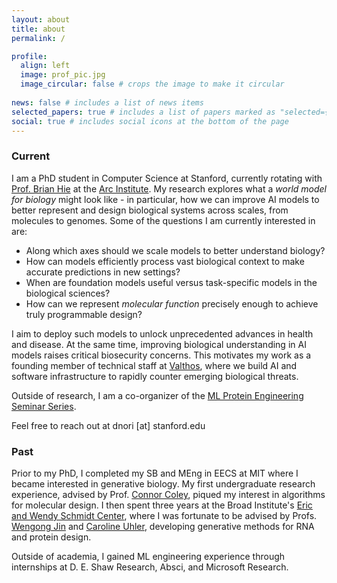 ```yaml
---
layout: about
title: about
permalink: /

profile:
  align: left
  image: prof_pic.jpg
  image_circular: false # crops the image to make it circular
  
news: false # includes a list of news items
selected_papers: true # includes a list of papers marked as "selected={true}"
social: true # includes social icons at the bottom of the page
---
```


### Current
I am a PhD student in Computer Science at Stanford, currently rotating with [Prof. Brian Hie](https://evodesign.org/) at the [Arc Institute](https://arcinstitute.org/). My research explores what a *world model for biology* might look like - in particular, how we can improve AI models to better represent and design biological systems across scales, from molecules to genomes. Some of the questions I am currently interested in are:

- Along which axes should we scale models to better understand biology?
- How can models efficiently process vast biological context to make accurate predictions in new settings?
- When are foundation models useful versus task-specific models in the biological sciences?
- How can we represent *molecular function* precisely enough to achieve truly programmable design?

I aim to deploy such models to unlock unprecedented advances in health and disease. At the same time, improving biological understanding in AI models raises critical biosecurity concerns. This motivates my work as a founding member of technical staff at [Valthos](https://valthos.com/), where we build AI and software infrastructure to rapidly counter emerging biological threats.

Outside of research, I am a co-organizer of the [ML Protein Engineering Seminar Series](https://www.ml4proteinengineering.com/).

Feel free to reach out at dnori [at] stanford.edu

### Past
Prior to my PhD, I completed my SB and MEng in EECS at MIT where I became interested in generative biology. My first undergraduate research experience, advised by Prof. [Connor Coley](https://coley.mit.edu/), piqued my interest in algorithms for molecular design. I then spent three years at the Broad Institute's [Eric and Wendy Schmidt Center](https://www.ericandwendyschmidtcenter.org/), where I was fortunate to be advised by Profs. [Wengong Jin](https://wengong-jin.github.io/) and [Caroline Uhler](https://www.carolineuhler.com/), developing generative methods for RNA and protein design.

Outside of academia, I gained ML engineering experience through internships at D. E. Shaw Research, Absci, and Microsoft Research.

